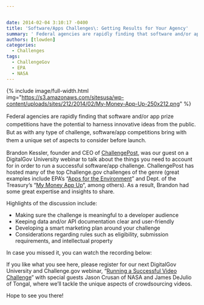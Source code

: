 ```yaml
---


date: 2014-02-04 3:10:17 -0400
title: 'Software/Apps Challenges\: Getting Results for Your Agency'
summary: ' Federal agencies are rapidly finding that software and/or app prize competitions have the potential to harness innovative ideas from the public. But as'
authors: [tlowden]
categories:
  - Challenges
tags:
  - ChallengeGov
  - EPA
  - NASA
---
```


{% include image/full-width.html img="https://s3.amazonaws.com/sitesusa/wp-content/uploads/sites/212/2014/02/My-Money-App-Up-250x212.png" %}


<span style="line-height: 1.5em;">Federal agencies are rapidly finding that software and/or app prize competitions have the potential to harness innovative ideas from the public. But as with any type of challenge, software/app competitions bring with them a unique set of aspects to consider before launch.</span>

Brandon Kessler, founder and CEO of [ChallengePost](http://challengepost.com/), was our guest on a DigitalGov University webinar to talk about the things you need to account for in order to run a successful software/app challenge. ChallengePost has hosted many of the top Challenge.gov challenges of the genre (great examples include EPA&#8217;s &#8220;[Apps for the Environment](http://appsfortheenvironment.challengepost.com/)&#8221; and Dept. of the Treasury&#8217;s &#8220;[My Money App Up](http://mymoneyappup.challengepost.com/)&#8220;, among others). As a result, Brandon had some great expertise and insights to share.

Highlights of the discussion include:

  * Making sure the challenge is meaningful to a developer audience
  * Keeping data and/or API documentation clear and user-friendly
  * Developing a smart marketing plan around your challenge
  * Considerations regarding rules such as eligibility, submission requirements, and intellectual property

In case you missed it, you can watch the recording below:
  

  
If you like what you see here, please register for our next DigitalGov University and Challenge.gov webinar, &#8220;[Running a Successful Video Challenge](https://www.WHATEVER/events/)&#8221; with special guests Jason Crusan of NASA and James DeJulio of Tongal, where we&#8217;ll tackle the unique aspects of crowdsourcing videos.

Hope to see you there!